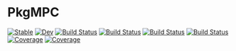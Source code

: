 # PkgMPC

[![Stable](https://img.shields.io/badge/docs-stable-blue.svg)](https://Amirrezz94.github.io/PkgMPC.jl/stable)
[![Dev](https://img.shields.io/badge/docs-dev-blue.svg)](https://Amirrezz94.github.io/PkgMPC.jl/dev)
[![Build Status](https://github.com/Amirrezz94/PkgMPC.jl/workflows/CI/badge.svg)](https://github.com/Amirrezz94/PkgMPC.jl/actions)
[![Build Status](https://travis-ci.com/Amirrezz94/PkgMPC.jl.svg?branch=master)](https://travis-ci.com/Amirrezz94/PkgMPC.jl)
[![Build Status](https://ci.appveyor.com/api/projects/status/github/Amirrezz94/PkgMPC.jl?svg=true)](https://ci.appveyor.com/project/Amirrezz94/PkgMPC-jl)
[![Build Status](https://api.cirrus-ci.com/github/Amirrezz94/PkgMPC.jl.svg)](https://cirrus-ci.com/github/Amirrezz94/PkgMPC.jl)
[![Coverage](https://codecov.io/gh/Amirrezz94/PkgMPC.jl/branch/master/graph/badge.svg)](https://codecov.io/gh/Amirrezz94/PkgMPC.jl)
[![Coverage](https://coveralls.io/repos/github/Amirrezz94/PkgMPC.jl/badge.svg?branch=master)](https://coveralls.io/github/Amirrezz94/PkgMPC.jl?branch=master)
